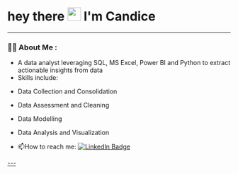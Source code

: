 #   hey there <img src="https://media.giphy.com/media/hvRJCLFzcasrR4ia7z/giphy.gif" width="30px"/> I'm Candice
---

### :woman_technologist: About Me :

- A data analyst leveraging SQL, MS Excel, Power BI and Python to extract actionable insights from data
- Skills include:</p>
- Data Collection and Consolidation</p>
- Data Assessment and Cleaning</p>
- Data Modelling</p>
- Data Analysis and Visualization</p>
- :mailbox:How to reach me:  <a href="https://www.linkedin.com/in/wu-candice/">
    <img src="https://img.shields.io/badge/LinkedIn-blue?style=for-the-badge&logo=linkedin&logoColor=white" alt="LinkedIn Badge"/>

</div>
---




<!-- BLOG-POST-LIST:START -->
<!-- BLOG-POST-LIST:END -->


